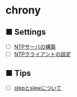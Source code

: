 # chrony
## ■ Settings
- [ ] [NTPサーバの構築](https://github.com/thetaru/memorandum/tree/master/OS/Linux/CentOS8/chrony/chrony_server)
- [ ] [NTPクライアントの設定](https://github.com/thetaru/memorandum/tree/master/OS/Linux/CentOS8/chrony/chrony_client)
## ■ Tips
- [ ] [stepとslewについて](https://github.com/thetaru/memorandum/blob/master/OS/Linux/CentOS8/chrony/mode)
